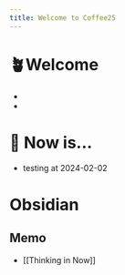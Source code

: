 ```yaml
---
title: Welcome to Coffee25
---
```


# 🪴Welcome
- 
- 


# 🔧 Now is...
- testing at 2024-02-02


# Obsidian
## Memo
- [[Thinking in Now]]
